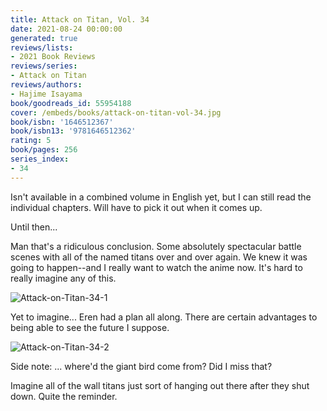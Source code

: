 ```yaml
---
title: Attack on Titan, Vol. 34
date: 2021-08-24 00:00:00
generated: true
reviews/lists:
- 2021 Book Reviews
reviews/series:
- Attack on Titan
reviews/authors:
- Hajime Isayama
book/goodreads_id: 55954188
cover: /embeds/books/attack-on-titan-vol-34.jpg
book/isbn: '1646512367'
book/isbn13: '9781646512362'
rating: 5
book/pages: 256
series_index:
- 34
---
```

Isn't available in a combined volume in English yet, but I can still read the individual chapters. Will have to pick it out when it comes up.  

Until then...  

<!--more-->

Man that's a ridiculous conclusion. Some absolutely spectacular battle scenes with all of the named titans over and over again. We knew it was going to happen--and I really want to watch the anime now. It's hard to really imagine any of this.  

![Attack-on-Titan-34-1](/embeds/books/attachments/attack-on-titan-34-1.png)  

Yet to imagine... Eren had a plan all along. There are certain advantages to being able to see the future I suppose.  

![Attack-on-Titan-34-2](/embeds/books/attachments/attack-on-titan-34-2.png)  

Side note: ... where'd the giant bird come from? Did I miss that?  

Imagine all of the wall titans just sort of hanging out there after they shut down. Quite the reminder.